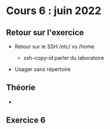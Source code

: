 # Cours 6 : juin 2022


## Retour sur l'exercice


- Retour sur le SSH /etc/ vs /home
    - ssh-copy-id parler du laboratoire

- Usager sans répertoire 
## Théorie 
- 

## Exercice 6





